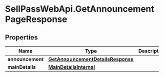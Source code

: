 # SellPassWebApi.GetAnnouncementPageResponse

## Properties

Name | Type | Description | Notes
------------ | ------------- | ------------- | -------------
**announcement** | [**GetAnnouncementDetailsResponse**](GetAnnouncementDetailsResponse.md) |  | [optional] 
**mainDetails** | [**MainDetailsInternal**](MainDetailsInternal.md) |  | [optional] 


